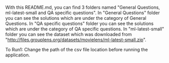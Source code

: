 With this README.md, you can find 3 folders named "General Questions, ml-latest-small and QA specific questions". In "General Questions" folder you can see the solutions which are under the category of General Questions. In "QA specific questions" folder you can see the solutions which are under the category of QA specific questions. In "ml-latest-small" folder you can see the dataset which was downloaded from "http://files.grouplens.org/datasets/movielens/ml-latest-small.zip".


To Run1:
Change the path of the csv file location before running the application.

 
